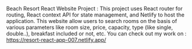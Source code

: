 Beach Resort React Website Project : 
This project uses React router for routing, React context API for state management, and Netlify to host the application. This website allow users to search rooms on the basis of various parameters like room size, price, capacity, type (like single, double..), breakfast included or not, etc.
You can check out my work on : https://resort-react-app-007.netlify.app/

